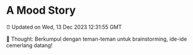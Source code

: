 # A Mood Story

⏰ Updated on Wed, 13 Dec 2023 12:31:55 GMT

💭 Thought: Berkumpul dengan teman-teman untuk brainstorming, ide-ide cemerlang datang!

